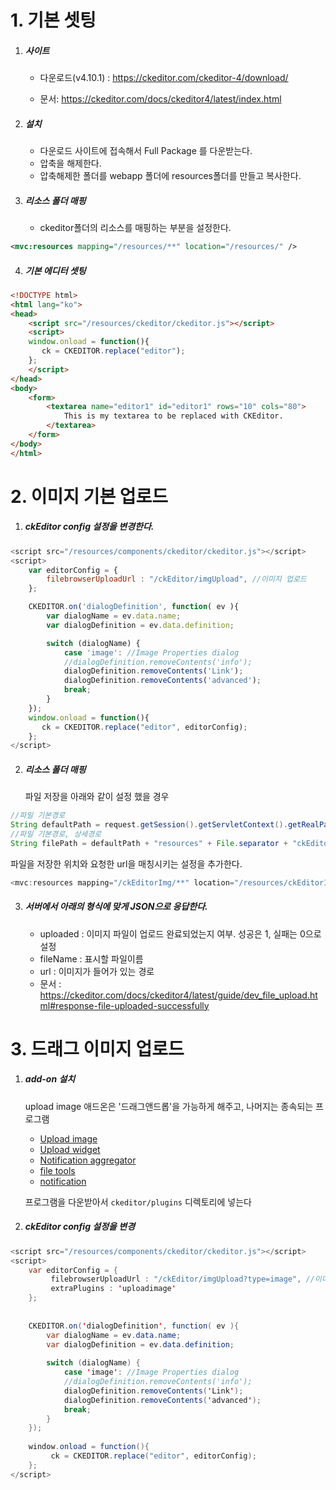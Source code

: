 # 1. 기본 셋팅

1. ##### 사이트

   - 다운로드(v4.10.1) : https://ckeditor.com/ckeditor-4/download/

   - 문서: https://ckeditor.com/docs/ckeditor4/latest/index.html

2. ##### 설치

   - 다운로드 사이트에 접속해서 Full Package 를 다운받는다.
   - 압축을 해제한다.
   - 압축해제한 폴더를 webapp 폴더에 resources폴더를 만들고 복사한다.

3. ##### 리소스 폴더 매핑

   - ckeditor폴더의 리소스를 매핑하는 부분을 설정한다.

```xml
<mvc:resources mapping="/resources/**" location="/resources/" />
```

4. ##### 기본 에디터 셋팅

```html
<!DOCTYPE html>
<html lang="ko">
<head>
	<script src="/resources/ckeditor/ckeditor.js"></script>
    <script>
    window.onload = function(){
       ck = CKEDITOR.replace("editor");
    };
    </script>
</head>
<body>
    <form>
        <textarea name="editor1" id="editor1" rows="10" cols="80">
            This is my textarea to be replaced with CKEditor.
        </textarea>
    </form>
</body>
</html>
```

# 2. 이미지 기본 업로드

1. ##### ckEditor config 설정을 변경한다.

```javascript
<script src="/resources/components/ckeditor/ckeditor.js"></script>
<script>
    var editorConfig = {
        filebrowserUploadUrl : "/ckEditor/imgUpload", //이미지 업로드
    };

    CKEDITOR.on('dialogDefinition', function( ev ){
        var dialogName = ev.data.name;
        var dialogDefinition = ev.data.definition;

        switch (dialogName) {
            case 'image': //Image Properties dialog
            //dialogDefinition.removeContents('info');
            dialogDefinition.removeContents('Link');
            dialogDefinition.removeContents('advanced');
            break;
        }
    });
	window.onload = function(){
  	   ck = CKEDITOR.replace("editor", editorConfig);
	};
</script>
```

2. ##### 리소스 폴더 매핑

   파일 저장을 아래와 같이 설정 했을 경우

```java
//파일 기본경로
String defaultPath = request.getSession().getServletContext().getRealPath("/");
//파일 기본경로, 상세경로
String filePath = defaultPath + "resources" + File.separator + "ckEditorImg" + File.separator;
```

파일을 저장한 위치와 요청한 url을 매칭시키는 설정을 추가한다.

```java
<mvc:resources mapping="/ckEditorImg/**" location="/resources/ckEditorImg/" />
```

3. ##### 서버에서 아래의 형식에 맞게 JSON으로 응답한다.

   - uploaded : 이미지 파일이 업로드 완료되었는지 여부. 성공은 1, 실패는 0으로 설정
   - fileName : 표시할 파일이름
   - url : 이미지가 들어가 있는 경로
   - 문서 : https://ckeditor.com/docs/ckeditor4/latest/guide/dev_file_upload.html#response-file-uploaded-successfully

# 3. 드래그 이미지 업로드

1. ##### add-on 설치

   upload image 애드온은 '드래그앤드롭'을 가능하게 해주고, 나머지는 종속되는 프로그램

   - [Upload image](http://ckeditor.com/addon/uploadimage)
   - [Upload widget](http://ckeditor.com/addon/uploadwidget)
   - [Notification aggregator](http://ckeditor.com/addon/notificationaggregator)
   - [file tools](http://ckeditor.com/addon/filetools)
   - [notification](http://ckeditor.com/addon/notification)

   프로그램을 다운받아서 `ckeditor/plugins`  디렉토리에 넣는다

2. ##### ckEditor config 설정을 변경

```java
<script src="/resources/components/ckeditor/ckeditor.js"></script>
<script>
    var editorConfig = {
         filebrowserUploadUrl : "/ckEditor/imgUpload?type=image", //이미지만 업로드
         extraPlugins : 'uploadimage'
    };
 
 
    CKEDITOR.on('dialogDefinition', function( ev ){
        var dialogName = ev.data.name;
        var dialogDefinition = ev.data.definition;
 
        switch (dialogName) {
            case 'image': //Image Properties dialog
            //dialogDefinition.removeContents('info');
            dialogDefinition.removeContents('Link');
            dialogDefinition.removeContents('advanced');
            break;
        }
    });
 
    window.onload = function(){
         ck = CKEDITOR.replace("editor", editorConfig);
    };
</script>
```


